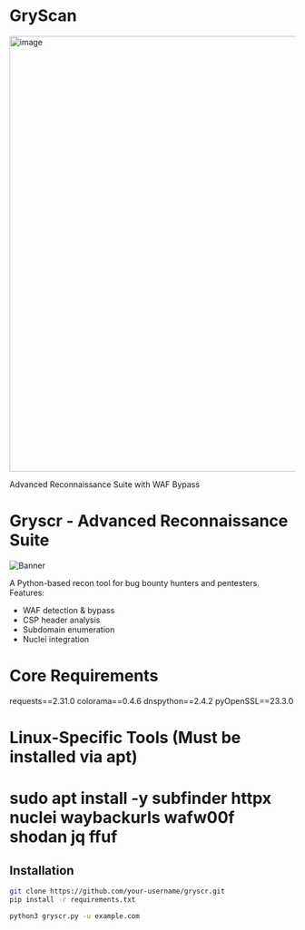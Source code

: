 # GryScan

<img width="1366" height="768" alt="image" src="https://github.com/user-attachments/assets/b02638b0-d02b-48e2-8d14-bc7672f5ec4d" />


Advanced Reconnaissance Suite with WAF Bypass
# Gryscr - Advanced Reconnaissance Suite
![Banner](assets/banner.png)  <!-- Optional -->

A Python-based recon tool for bug bounty hunters and pentesters. Features:
- WAF detection & bypass
- CSP header analysis
- Subdomain enumeration
- Nuclei integration

# Core Requirements
requests==2.31.0
colorama==0.4.6
dnspython==2.4.2
pyOpenSSL==23.3.0

# Linux-Specific Tools (Must be installed via apt)
# sudo apt install -y subfinder httpx nuclei waybackurls wafw00f shodan jq ffuf

## Installation
```bash
git clone https://github.com/your-username/gryscr.git
pip install -r requirements.txt

python3 gryscr.py -u example.com
